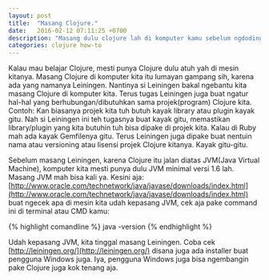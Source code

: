 ```yaml
---
layout: post
title:  "Masang Clojure."
date:   2016-02-12 07:11:25 +0700
description: "Masang dulu clojure lah di komputer kamu sebelum ngdoding clojure"
categories: clojure how-to
---
```


Kalau mau belajar Clojure, mesti punya Clojure dulu atuh yah di mesin kitanya. Masang Clojure di komputer kita itu lumayan gampang sih, karena ada yang namanya Leiningen. Nantinya si Leiningen bakal ngebantu kita masang Clojure di komputer kita. Terus tugas Leiningen juga buat ngatur hal-hal yang berhubungan/dibutuhkan sama projek(program) Clojure kita. Contoh: Kan biasanya projek kita tuh butuh kayak library atau plugin kayak gitu. Nah si Leiningen ini teh tugasnya buat kayak gitu, memastikan library/plugin yang kita butuhin tuh bisa dipake di projek kita. Kalau di Ruby mah ada kayak Gemfilenya gitu. Terus Leiningen juga dipake buat nentuin nama atau versioning atau lisensi projek Clojure kitanya. Kayak gitu-gitu.

Sebelum masang Leiningen, karena Clojure itu jalan diatas JVM(Java Virtual Machine), komputer kita mesti punya dulu JVM minimal versi 1.6 lah.  Masang JVM mah bisa kali ya. Kesini aja: [http://www.oracle.com/technetwork/java/javase/downloads/index.html](http://www.oracle.com/technetwork/java/javase/downloads/index.html) buat ngecek apa di mesin kita udah kepasang JVM, cek aja pake command ini di terminal atau CMD kamu:

{% highlight comandline %}
  java -version
{% endhighlight %}

Udah kepasang JVM, kita tinggal masang Leiningen. Coba cek [http://leiningen.org/](http://leiningen.org/) disana juga ada installer buat pengguna Windows juga. Iya, pengguna Windows juga bisa ngembangin pake Clojure juga kok tenang aja.